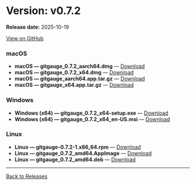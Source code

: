 # Version: v0.7.2

**Release date:** 2025-10-19

[View on GitHub](https://github.com/Monash-FIT3170/2025W1-Commitment/releases/tag/v0.7.2)

### macOS

- **macOS — gitgauge_0.7.2_aarch64.dmg** — [Download](https://github.com/Monash-FIT3170/2025W1-Commitment/releases/download/v0.7.2/gitgauge_0.7.2_aarch64.dmg)
- **macOS — gitgauge_0.7.2_x64.dmg** — [Download](https://github.com/Monash-FIT3170/2025W1-Commitment/releases/download/v0.7.2/gitgauge_0.7.2_x64.dmg)
- **macOS — gitgauge_aarch64.app.tar.gz** — [Download](https://github.com/Monash-FIT3170/2025W1-Commitment/releases/download/v0.7.2/gitgauge_aarch64.app.tar.gz)
- **macOS — gitgauge_x64.app.tar.gz** — [Download](https://github.com/Monash-FIT3170/2025W1-Commitment/releases/download/v0.7.2/gitgauge_x64.app.tar.gz)

### Windows

- **Windows (x64) — gitgauge_0.7.2_x64-setup.exe** — [Download](https://github.com/Monash-FIT3170/2025W1-Commitment/releases/download/v0.7.2/gitgauge_0.7.2_x64-setup.exe)
- **Windows (x64) — gitgauge_0.7.2_x64_en-US.msi** — [Download](https://github.com/Monash-FIT3170/2025W1-Commitment/releases/download/v0.7.2/gitgauge_0.7.2_x64_en-US.msi)

### Linux

- **Linux — gitgauge-0.7.2-1.x86_64.rpm** — [Download](https://github.com/Monash-FIT3170/2025W1-Commitment/releases/download/v0.7.2/gitgauge-0.7.2-1.x86_64.rpm)
- **Linux — gitgauge_0.7.2_amd64.AppImage** — [Download](https://github.com/Monash-FIT3170/2025W1-Commitment/releases/download/v0.7.2/gitgauge_0.7.2_amd64.AppImage)
- **Linux — gitgauge_0.7.2_amd64.deb** — [Download](https://github.com/Monash-FIT3170/2025W1-Commitment/releases/download/v0.7.2/gitgauge_0.7.2_amd64.deb)

---
[Back to Releases](./index.md)
